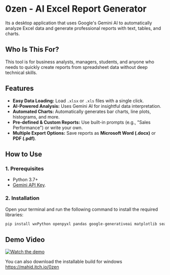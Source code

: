 # 0zen - AI Excel Report Generator

Its a desktop application that uses Google's Gemini AI to automatically analyze Excel data and generate professional reports with text, tables, and charts.

## Who Is This For?

This tool is for business analysts, managers, students, and anyone who needs to quickly create reports from spreadsheet data without deep technical skills.

## Features

- **Easy Data Loading:** Load `.xlsx` or `.xls` files with a single click.
- **AI-Powered Analysis:** Uses Gemini AI for insightful data interpretation.
- **Automated Charts:** Automatically generates bar charts, line plots, histograms, and more.
- **Pre-defined & Custom Reports:** Use built-in prompts (e.g., "Sales Performance") or write your own.
- **Multiple Export Options:** Save reports as **Microsoft Word (.docx)** or **PDF (.pdf)**.

## How to Use

### 1. Prerequisites
- Python 3.7+
- [Gemini API Key](https://ai.google.dev/gemini-api/docs/api-key).


### 2. Installation
Open your terminal and run the following command to install the required libraries:
```bash
pip install wxPython openpyxl pandas google-generativeai matplotlib seaborn python-docx reportlab

```



## Demo Video

[![Watch the demo](https://img.youtube.com/vi/16MgNmYpP7g/0.jpg)](https://www.youtube.com/watch?v=16MgNmYpP7g)

You can also download the installable build for windows
https://mahid.itch.io/0zen
